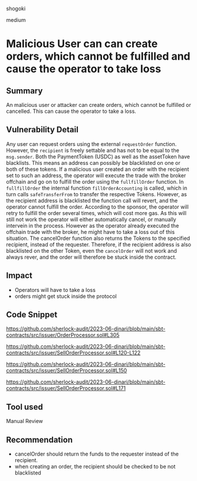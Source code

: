 shogoki

medium

# Malicious User can can create orders, which cannot be fulfilled and cause the operator to take loss

## Summary

An malicious user or attacker can create orders, which cannot be fulfilled or cancelled. This can cause the operator to take a loss. 

## Vulnerability Detail

Any user can request orders using the external `requestOrder` function. However, the `recipient` is freely settable and has not to be equal to the `msg.sender`.
Both the PaymentToken (USDC) as well as the assetToken have blacklists. This means an address can possibly be blacklisted on one or both of these tokens.
If a malicious user created an order with the recipient set to such an address, the operator will execute the trade with the broker offchain and go on to fulfill the order using the `fullfillOrder` function. 
In `fullfillOrder` the internal function `fillOrderAccounting` is called, which in turn calls `safeTransferFrom` to transfer the respective Tokens. 
However, as the recipient address is blacklisted the function call will revert, and the operator cannot fulfill the order. 
According to the sponsor, the operator will retry to fulfill the order several times, which will cost more gas. As this will still not work the operator will either automatically cancel, or manually intervein in the process. However as the operator already executed the offchain trade with the broker, he might have to take a loss out of this situation.
The cancelOrder function also returns the Tokens to the specified recipient, instead of the requester.
Therefore, if the recipient address is also blacklisted on the other Token, even the `cancelOrder` will not work and always rever, and the order will therefore be stuck inside the contract. 

## Impact

- Operators will have to take a loss
- orders might get stuck inside the protocol

## Code Snippet

https://github.com/sherlock-audit/2023-06-dinari/blob/main/sbt-contracts/src/issuer/OrderProcessor.sol#L305

https://github.com/sherlock-audit/2023-06-dinari/blob/main/sbt-contracts/src/issuer/SellOrderProcessor.sol#L120-L122

https://github.com/sherlock-audit/2023-06-dinari/blob/main/sbt-contracts/src/issuer/SellOrderProcessor.sol#L150

https://github.com/sherlock-audit/2023-06-dinari/blob/main/sbt-contracts/src/issuer/SellOrderProcessor.sol#L171


## Tool used

Manual Review

## Recommendation

- cancelOrder should return the funds to the requester instead of the recipient.
- when creating an order, the recipient should be checked to be not blacklisted
